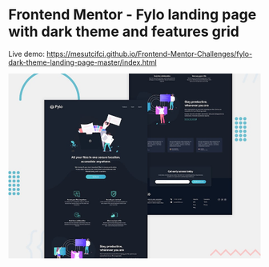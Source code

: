 # Frontend Mentor - Fylo landing page with dark theme and features grid

Live demo: https://mesutcifci.github.io/Frontend-Mentor-Challenges/fylo-dark-theme-landing-page-master/index.html

![Design preview for the Fylo landing page with dark theme and features grid challenge](./design/desktop-preview.jpg)

